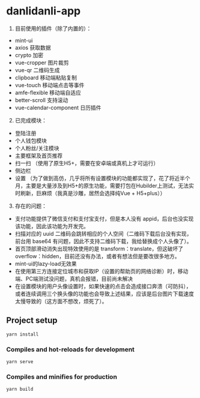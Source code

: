 # danlidanli-app

1. 目前使用的插件（除了内置的）：

- mint-ui
- axios 获取数据
- crypto 加密
- vue-cropper 图片裁剪
- vue-qr 二维码生成
- clipboard 移动端粘贴复制
- vue-touch 移动端点击等事件
- amfe-flexible 移动端自适应
- better-scroll 支持滚动
- vue-calendar-component 日历插件

2. 已完成模块：

- 登陆注册
- 个人钱包模块
- 个人粉丝/关注模块
- 主要框架及首页推荐
- 扫一扫 （使用了原生H5+，需要在安卓端或真机上才可运行）
- 侧边栏
- 设置 （为了做到高仿，几乎将所有设置模块的功能都实现了，花了将近半个月，主要是大量涉及到H5+的原生功能，需要打包在Hubilder上测试，无法实时刷新，巨麻烦（我真是沙雕，居然会选择纯Vue + H5+plus））

3. 存在的问题：

- 支付功能提供了微信支付和支付宝支付，但是本人没有 appid，后台也没实现该功能，因此该功能为开发完。
- 扫描对应的 uuid 二维码会跳转相应的个人空间（二维码下载后台没有实现，前台用 base64 有问题，因此不支持二维码下载，我给替换成个人头像了）。
- 首页顶部滑动消失出现特效使用的是 transform：translate，但这破坏了 overflow：hidden，目前还没有办法，或者有想法但是要改很多地方。
- mint-ui的lazy-load无效果
- 在使用第三方连接定位城市和获取IP（设置的帮助页的网络诊断）时，移动端、PC端测试没问题，真机会报错，目前尚未解决
- 在设置模块的用户头像设置时，如果快速的点击会造成接口奔溃（可防抖），或者连续调用三个换头像的功能也会导致上述结果，应该是后台图片下载速度太慢导致的（这方面不想改，烦死了）。
## Project setup

```
yarn install
```

### Compiles and hot-reloads for development

```
yarn serve
```

### Compiles and minifies for production

```
yarn build
```
